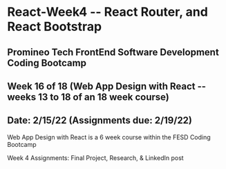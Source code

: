 # React-Week4 -- React Router, and React Bootstrap

## Promineo Tech FrontEnd Software Development Coding Bootcamp 
## Week 16 of 18 (Web App Design with React --  weeks 13 to 18 of an 18 week course) 
## Date:  2/15/22 (Assignments due: 2/19/22) 

Web App Design with React is a 6 week course within the FESD Coding Bootcamp

Week 4 Assignments:  Final Project, Research, & LinkedIn post
